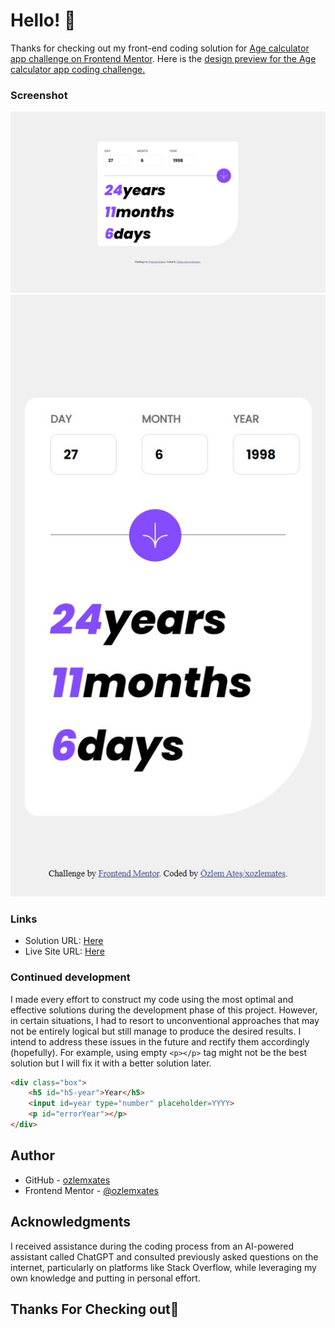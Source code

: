 # Hello! 👋

Thanks for checking out my front-end coding solution for [Age calculator app challenge on Frontend Mentor](https://www.frontendmentor.io/challenges/age-calculator-app-dF9DFFpj-Q). Here is the [design preview for the Age calculator app coding challenge.](./design/desktop-preview.jpg) 

### Screenshot

![](age-calculator-app-main-desktop.jpg)
![](age-calculator-app-main-mobile.jpg)

### Links

- Solution URL: [Here](https://www.frontendmentor.io/solutions/agecalculator-app-frontend-mentor-TNzth--0Go)
- Live Site URL: [Here](https://ozlemxates.github.io/Age-Calculator-app-Frontend-Mentor/)

### Continued development

I made every effort to construct my code using the most optimal and effective solutions during the development phase of this project. However, in certain situations, I had to resort to unconventional approaches that may not be entirely logical but still manage to produce the desired results. I intend to address these issues in the future and rectify them accordingly (hopefully). For example, using empty ``` <p></p> ``` tag might not be the best solution but I will fix it with a better solution later.

```html
<div class="box">
    <h5 id="h5-year">Year</h5>
    <input id=year type="number" placeholder=YYYY>
    <p id="errorYear"></p>
</div>
```

## Author

- GitHub - [ozlemxates](https://github.com/ozlemxates)
- Frontend Mentor - [@ozlemxates](https://www.frontendmentor.io/profile/ozlemxates)

## Acknowledgments

I received assistance during the coding process from an AI-powered assistant called ChatGPT and consulted previously asked questions on the internet, particularly on platforms like Stack Overflow, while leveraging my own knowledge and putting in personal effort.

## Thanks For Checking out🚀
